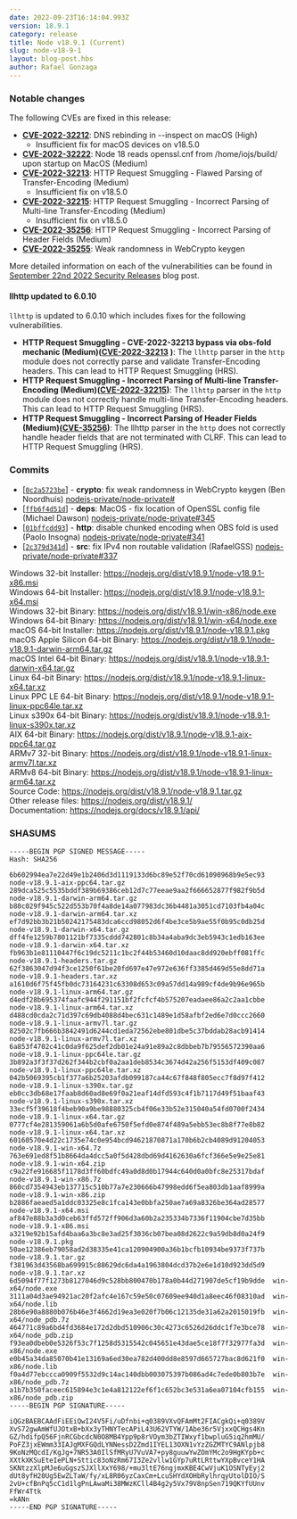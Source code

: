```yaml
---
date: 2022-09-23T16:14:04.993Z
version: 18.9.1
category: release
title: Node v18.9.1 (Current)
slug: node-v18-9-1
layout: blog-post.hbs
author: Rafael Gonzaga
---
```


### Notable changes

The following CVEs are fixed in this release:

- **[CVE-2022-32212](https://cve.mitre.org/cgi-bin/cvename.cgi?name=CVE-2022-32212)**: DNS rebinding in --inspect on macOS (High)
  - Insufficient fix for macOS devices on v18.5.0
- **[CVE-2022-32222](https://cve.mitre.org/cgi-bin/cvename.cgi?name=CVE-2022-32222)**: Node 18 reads openssl.cnf from /home/iojs/build/ upon startup on MacOS (Medium)
- **[CVE-2022-32213](https://cve.mitre.org/cgi-bin/cvename.cgi?name=CVE-2022-32213)**: HTTP Request Smuggling - Flawed Parsing of Transfer-Encoding (Medium)
  - Insufficient fix on v18.5.0
- **[CVE-2022-32215](https://cve.mitre.org/cgi-bin/cvename.cgi?name=CVE-2022-32215)**: HTTP Request Smuggling - Incorrect Parsing of Multi-line Transfer-Encoding (Medium)
  - Insufficient fix on v18.5.0
- **[CVE-2022-35256](https://cve.mitre.org/cgi-bin/cvename.cgi?name=CVE-2022-35256)**: HTTP Request Smuggling - Incorrect Parsing of Header Fields (Medium)
- **[CVE-2022-35255](https://cve.mitre.org/cgi-bin/cvename.cgi?name=CVE-2022-35255)**: Weak randomness in WebCrypto keygen

More detailed information on each of the vulnerabilities can be found in [September 22nd 2022 Security Releases](https://nodejs.org/en/blog/vulnerability/september-2022-security-releases/) blog post.

#### llhttp updated to 6.0.10

`llhttp` is updated to 6.0.10 which includes fixes for the following vulnerabilities.

- **HTTP Request Smuggling - CVE-2022-32213 bypass via obs-fold mechanic (Medium)([CVE-2022-32213](https://cve.mitre.org/cgi-bin/cvename.cgi?name=CVE-2022-32213) )**: The `llhttp` parser in the `http` module does not correctly parse and validate Transfer-Encoding headers. This can lead to HTTP Request Smuggling (HRS).
- **HTTP Request Smuggling - Incorrect Parsing of Multi-line Transfer-Encoding (Medium)([CVE-2022-32215](https://cve.mitre.org/cgi-bin/cvename.cgi?name=CVE-2022-32215))**: The `llhttp` parser in the `http` module does not correctly handle multi-line Transfer-Encoding headers. This can lead to HTTP Request Smuggling (HRS).
- **HTTP Request Smuggling - Incorrect Parsing of Header Fields (Medium)([CVE-35256](https://cve.mitre.org/cgi-bin/cvename.cgi?name=CVE-2022-35256))**: The llhttp parser in the `http` does not correctly handle header fields that are not terminated with CLRF. This can lead to HTTP Request Smuggling (HRS).

### Commits

- \[[`0c2a5723be`](https://github.com/nodejs/node/commit/0c2a5723be)] - **crypto**: fix weak randomness in WebCrypto keygen (Ben Noordhuis) [nodejs-private/node-private#](https://github.com/nodejs-private/node-private/pull/346)
- \[[`ffb6f4d51d`](https://github.com/nodejs/node/commit/ffb6f4d51d)] - **deps**: MacOS - fix location of OpenSSL config file (Michael Dawson) [nodejs-private/node-private#345](https://github.com/nodejs-private/node-private/pull/345)
- \[[`01bffcdd93`](https://github.com/nodejs/node/commit/01bffcdd93)] - **http**: disable chunked encoding when OBS fold is used (Paolo Insogna) [nodejs-private/node-private#341](https://github.com/nodejs-private/node-private/pull/341)
- \[[`2c379d341d`](https://github.com/nodejs/node/commit/2c379d341d)] - **src**: fix IPv4 non routable validation (RafaelGSS) [nodejs-private/node-private#337](https://github.com/nodejs-private/node-private/pull/337)

Windows 32-bit Installer: https://nodejs.org/dist/v18.9.1/node-v18.9.1-x86.msi \
Windows 64-bit Installer: https://nodejs.org/dist/v18.9.1/node-v18.9.1-x64.msi \
Windows 32-bit Binary: https://nodejs.org/dist/v18.9.1/win-x86/node.exe \
Windows 64-bit Binary: https://nodejs.org/dist/v18.9.1/win-x64/node.exe \
macOS 64-bit Installer: https://nodejs.org/dist/v18.9.1/node-v18.9.1.pkg \
macOS Apple Silicon 64-bit Binary: https://nodejs.org/dist/v18.9.1/node-v18.9.1-darwin-arm64.tar.gz \
macOS Intel 64-bit Binary: https://nodejs.org/dist/v18.9.1/node-v18.9.1-darwin-x64.tar.gz \
Linux 64-bit Binary: https://nodejs.org/dist/v18.9.1/node-v18.9.1-linux-x64.tar.xz \
Linux PPC LE 64-bit Binary: https://nodejs.org/dist/v18.9.1/node-v18.9.1-linux-ppc64le.tar.xz \
Linux s390x 64-bit Binary: https://nodejs.org/dist/v18.9.1/node-v18.9.1-linux-s390x.tar.xz \
AIX 64-bit Binary: https://nodejs.org/dist/v18.9.1/node-v18.9.1-aix-ppc64.tar.gz \
ARMv7 32-bit Binary: https://nodejs.org/dist/v18.9.1/node-v18.9.1-linux-armv7l.tar.xz \
ARMv8 64-bit Binary: https://nodejs.org/dist/v18.9.1/node-v18.9.1-linux-arm64.tar.xz \
Source Code: https://nodejs.org/dist/v18.9.1/node-v18.9.1.tar.gz \
Other release files: https://nodejs.org/dist/v18.9.1/ \
Documentation: https://nodejs.org/docs/v18.9.1/api/

### SHASUMS

```
-----BEGIN PGP SIGNED MESSAGE-----
Hash: SHA256

6b602994ea7e22d49e1b2406d3d1119133d6bc89e52f70cd61090968b9e5ec93  node-v18.9.1-aix-ppc64.tar.gz
289dca525c5535bddf389b69386ceb12d7c77eeae9aa2f666652877f982f9b5d  node-v18.9.1-darwin-arm64.tar.gz
b80c029f945c522d553b70f4a8de14a077983dc36b4481a3051cd7103fb4a04c  node-v18.9.1-darwin-arm64.tar.xz
ef7d92bb3b21b50242175483dca6ccd98052d6f4be3ce5b9ae55f0b95c0db25d  node-v18.9.1-darwin-x64.tar.gz
dff4fe1259b7801121bf7335cddd742801c8b34a4aba9dc3eb5943c1edb163ee  node-v18.9.1-darwin-x64.tar.xz
fb963b1e81110447f6c19dc5211c1bc2f44b53460d10daac8dd920ebff081ffc  node-v18.9.1-headers.tar.gz
62f3863047d94f3ce1250f61be20fd697e47e972e636ff3385d469d55e8dd71a  node-v18.9.1-headers.tar.xz
a1610d6f75f45fb0dc73164231c63308d653c09a57dd14a989cf4de9b96e965b  node-v18.9.1-linux-arm64.tar.gz
d4edf28b695374faafc944f291151bf2fcfcf4b575207eadaee86a2c2aa1cbbe  node-v18.9.1-linux-arm64.tar.xz
d488cd0cda2c71d397c69db4088d4bec631c1489e1d58afbf2ed6e7d0ccc2660  node-v18.9.1-linux-armv7l.tar.gz
82502c7fb666b3842491d6244cd1eda72562ebe801dbe5c37bddab28acb91414  node-v18.9.1-linux-armv7l.tar.xz
6a853f4702c41c0da9f625def2db01e24a91e89a2c8dbbeb7b79556572390aa6  node-v18.9.1-linux-ppc64le.tar.gz
3b892a3f3f37d262f344b2cbf0a2aa1deb8534c3674d42a256f5153df409c087  node-v18.9.1-linux-ppc64le.tar.xz
042b5069395cb1f377a6b25203afdb099187ca44c67f848f805ecc7f8d97f412  node-v18.9.1-linux-s390x.tar.gz
eb0cc3db68e17faab8d60ad8e69f0a21eaf14dfd593c4f1b7117d49f51baaf43  node-v18.9.1-linux-s390x.tar.xz
33ecf5f39618f4beb90a9be98880325cb4f06e33b52e315040a54fd0700f2434  node-v18.9.1-linux-x64.tar.gz
0777cf4e281359061a6b5d0afe6750f5efd0e874f489a5ebb53ec8b8f77e8b82  node-v18.9.1-linux-x64.tar.xz
60160570e4d22c1735e74c0e954bcd94621870871a170b6b2cb4089d91204053  node-v18.9.1-win-x64.7z
763e691ed8f51b8664da4dcc5a0f5d428dbd69d4162630a6fcf366e5e9e25e81  node-v18.9.1-win-x64.zip
c9a22fe916685f1178d3ff60bdfc49a0d8d0b17944c640d0a0bfc8e25317bdaf  node-v18.9.1-win-x86.7z
860cd7354943eb137715c510b77a7e230666b47998edd6f5ea803db1aaf8999a  node-v18.9.1-win-x86.zip
b2886faeaed5a1ddc03325e8c1fca143e0bbfa250ae7a69a8326be364ad28577  node-v18.9.1-x64.msi
af847e88b3a3d0ceb63ffd572ff906d3a60b2a235334b7336f11904cbe7d35bb  node-v18.9.1-x86.msi
a3219e92b15afd4baa6a3bc8e3ad25f3036cb07bea08d2622c9a59db8d0a24f9  node-v18.9.1.pkg
50ae12386eb79058ad2d38335e41ca120904900a36b1bcfb10934be9373f737b  node-v18.9.1.tar.gz
f381963d43568ba699915c88629dc6da4a1963804dcd37b2e6e1d10d923dd5d9  node-v18.9.1.tar.xz
6d5094f77f1273b8127046d9c528bb800470b178a0b44d271907de5cf19b9dde  win-x64/node.exe
3111a04d3ae94921ac20f2afc4e167c59e50c07609ee940d1a8eec46f08310ad  win-x64/node.lib
28b6e90a8880b076b46e3f4662d19ea3e020f7b06c12135de31a62a2015019fb  win-x64/node_pdb.7z
464771c89a6bd4fd3684e172d2dbd510906c30c4273c6526d26ddc1f7e3bce78  win-x64/node_pdb.zip
f93ea0dbeb0e5326f53c7f1258d5315542c045651e43dae5ce18f7f32977fa3d  win-x86/node.exe
e0b45a34da85070b41e13169a6ed30ea782d400dd8e8597d665727bac8d621f0  win-x86/node.lib
f0a4d77ebccca0909f5532d9c14ac140dbb003075397b086ad4c7ede0b803b7e  win-x86/node_pdb.7z
a1b7b350faceec615894e3c1e4a812122ef6f1c652bc3e531a6ea07104cfb155  win-x86/node_pdb.zip
-----BEGIN PGP SIGNATURE-----

iQGzBAEBCAAdFiEEiQwI24V5Fi/uDfnbi+q0389VXvQFAmMt2FIACgkQi+q0389V
XvS72gwAmWfUJOtxB+bXx3yTHNYTecAPiL43U62VTYW/1Abe36r5VjxxQCHgs4Kn
GZ/hdifpQ56FjnRCGbcdcN0O8MB4Ypp9p8rVOym3bZTIWxyf1bwpluG5iq2hmMU/
PoFZ3jxEWmm33IAJgMXFGQdLYNNessD2Zmd1IYEL13OXN1vYzZGZMTYC9ANlpjb8
9KoNzMQcdI/KgJg+7NR53A0IlSfMRyU7VuVA7+py8guuwYwZOmYMc2o9HgKYpb+c
XXtkXKSuEteIePLN+Sttic83oNzRm67I3Ze2vllw1GYp7uRtLRttwYXpBvceY1HA
SKNtzzXlpMJe6uGgszSJXllXxY698/+mu3ltE76ngjmxKBE4CwVjuK1OSNTyEyj2
dUt8yfH20Ug5EwZLTaW/fy/xL8R06yzCaxCm+LcuSHYdXOHbRylhrqyUtolDIO/S
2vU+cfBnPq5cC1d1lgPnLAwaMi38MWzKCll4B4g2y5Vx79V8npSen719QKYfUUnv
FfWr4Ttk
=kANn
-----END PGP SIGNATURE-----

```
